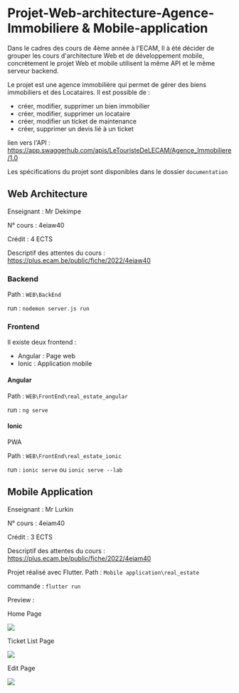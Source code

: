 # Projet-Web-architecture-Agence-Immobiliere & Mobile-application
Dans le cadres des cours de 4ème année à l'ECAM, Il à été décider de grouper les cours d'architecture Web et 
de développement mobile, concrètement le projet Web et mobile utilisent la même API et le même serveur backend.

Le projet est une agence immobilière qui permet de gérer des biens immobiliers et des Locataires.
Il est possible de : 
- créer, modifier, supprimer un bien immobilier
- créer, modifier, supprimer un locataire
- créer, modifier un ticket de maintenance
- créer, supprimer un devis lié à un ticket

lien vers l'API : https://app.swaggerhub.com/apis/LeTouristeDeLECAM/Agence_Immobiliere/1.0

Les spécifications du projet sont disponibles dans le dossier `documentation`


## Web Architecture
Enseignant : Mr Dekimpe 

N° cours : 4eiaw40 

Crédit : 4 ECTS 

Descriptif des attentes du cours : https://plus.ecam.be/public/fiche/2022/4eiaw40

### Backend
Path : `WEB\BackEnd`

run : `nodemon server.js run`


### Frontend
Il existe deux frontend :
- Angular : Page web
- Ionic : Application mobile

#### Angular
Path : `WEB\FrontEnd\real_estate_angular`

run : `ng serve`

#### Ionic
PWA

Path : `WEB\FrontEnd\real_estate_ionic`

run : `ionic serve` ou `ionic serve --lab`

## Mobile Application
Enseignant : Mr Lurkin

N° cours : 4eiam40

Crédit : 3 ECTS

Descriptif des attentes du cours : https://plus.ecam.be/public/fiche/2022/4eiam40
 
Projet réalisé avec Flutter.
Path : `Mobile application\real_estate`

commande : `flutter run`

Preview :

Home Page

<img src="documentation/HomePageMobileAPP_flutter.JPG" scale="0.05" >

Ticket List Page

<img src="documentation/TicketListMobileAPP_flutter.JPG" scale="0.05" >

Edit Page

<img src="documentation/EditPageMobileAPP_flutter.JPG" scale="0.05" >








